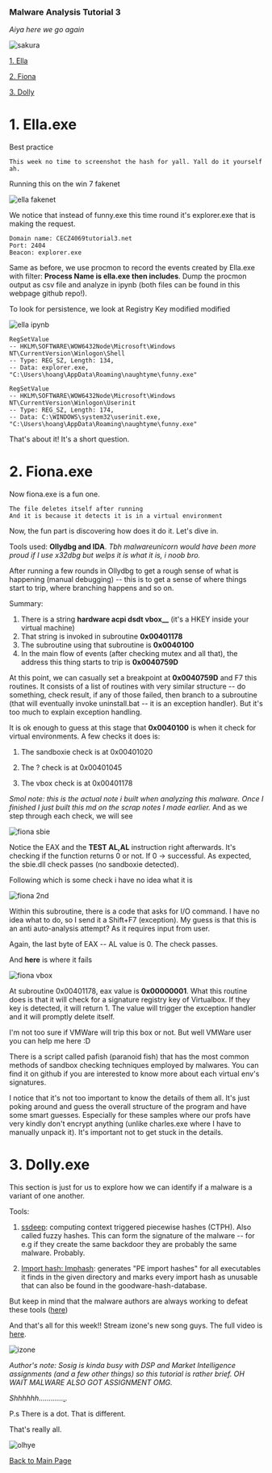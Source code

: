 ### Malware Analysis Tutorial 3

_Aiya here we go again_

![sakura](./Assets/olivia.gif)

[1. Ella](#ella)

[2. Fiona](#fiona)

[3. Dolly](#dolly)

# <a name="ella">1. Ella.exe</a>

Best practice 

```
This week no time to screenshot the hash for yall. Yall do it yourself ah. 
```

Running this on the win 7 fakenet 

![ella fakenet](./Assets/ella_fakenet.png)

We notice that instead of funny.exe this time round it's explorer.exe that is making the request. 

```
Domain name: CECZ4069tutorial3.net
Port: 2404
Beacon: explorer.exe 
```

Same as before, we use procmon to record the events created by Ella.exe with filter: **Process Name is ella.exe then includes**. Dump the procmon output as csv file and analyze in ipynb (both files can be found in this webpage github repo!).

To look for persistence, we look at Registry Key modified modified

![ella ipynb](./Assets/ella_ipynb.png)

```
RegSetValue 
-- HKLM\SOFTWARE\WOW6432Node\Microsoft\Windows NT\CurrentVersion\Winlogon\Shell 
-- Type: REG_SZ, Length: 134, 
-- Data: explorer.exe, "C:\Users\hoang\AppData\Roaming\naughtyme\funny.exe"

RegSetValue 
-- HKLM\SOFTWARE\WOW6432Node\Microsoft\Windows NT\CurrentVersion\Winlogon\Userinit 
-- Type: REG_SZ, Length: 174, 
-- Data: C:\WINDOWS\system32\userinit.exe, "C:\Users\hoang\AppData\Roaming\naughtyme\funny.exe"
```

That's about it! It's a short question. 

# <a name="fiona">2. Fiona.exe</a>

Now fiona.exe is a fun one. 

```
The file deletes itself after running
And it is because it detects it is in a virtual environment
```

Now, the fun part is discovering how does it do it. Let's dive in. 

Tools used: **Ollydbg and IDA**. _Tbh malwareunicorn would have been more proud if I use x32dbg but welps it is what it is, i noob bro._ 

After running a few rounds in Ollydbg to get a rough sense of what is happening (manual debugging) -- this is to get a sense of where things start to trip, where branching happens and so on. 

Summary: 
1. There is a string **hardware acpi dsdt vbox__** (it's a HKEY inside your virtual machine)
2. That string is invoked in subroutine **0x00401178** 
3. The subroutine using that subroutine is **0x0040100**
4. In the main flow of events (after checking mutex and all that), the address this thing starts to trip is **0x0040759D** 

At this point, we can casually set a breakpoint at **0x0040759D** and F7 this routines. It consists of a list of routines with very similar structure -- do something, check result, if any of those failed, then branch to a subroutine (that will eventually invoke uninstall.bat -- it is an exception handler). But it's too much to explain exception handling.

It is ok enough to guess at this stage that **0x0040100** is when it check for virtual environments. A few checks it does is:

1. The sandboxie check is at 0x00401020

2. The ? check is at 0x00401045

3. The vbox check is at 0x00401178

_Smol note: this is the actual note i built when analyzing this malware. Once I finished I just built this md on the scrap notes I made earlier._
And as we step through each check, we will see

![fiona sbie](./Assets/fiona_sbie.png)

Notice the EAX and the **TEST AL,AL** instruction right afterwards. It's checking if the function returns 0 or not. If 0 -> successful. As expected, the sbie.dll check passes (no sandboxie detected). 

Following which is some check i have no idea what it is

![fiona 2nd](./Assets/fiona_2nd_test.png)

Within this subroutine, there is a code that asks for I/O command. I have no idea what to do, so I send it a Shift+F7 (exception). My guess is that this is an anti auto-analysis attempt? As it requires input from user. 

Again, the last byte of EAX -- AL value is 0. The check passes. 

And **here** is where it fails

![fiona vbox](./Assets/fiona_vbox.png)

At subroutine 0x00401178, eax value is **0x00000001**. What this routine does is that it will check for a signature registry key of Virtualbox. If they key is detected, it will return 1. The value will trigger the exception handler and it will promptly delete itself. 

I'm not too sure if VMWare will trip this box or not. But well VMWare user you can help me here :D 

There is a script called pafish (paranoid fish) that has the most common methods of sandbox checking techniques employed by malwares. You can find it on github if you are interested to know more about each virtual env's signatures. 

I notice that it's not too important to know the details of them all. It's just poking around and guess the overall structure of the program and have some smart guesses. Especially for these samples where our profs have very kindly don't encrypt anything (unlike charles.exe where I have to manually unpack it). It's important not to get stuck in the details. 


# <a name="dolly">3. Dolly.exe</a>

This section is just for us to explore how we can identify if a malware is a variant of one another. 

Tools: 

1. [ssdeep](https://ssdeep-project.github.io/ssdeep/index.html): computing context triggered piecewise hashes (CTPH). Also called fuzzy hashes. This can form the signature of the malware -- for e.g if they create the same backdoor they are probably the same malware. Probably. 

2. [Import hash: Imphash](https://github.com/Neo23x0/ImpHash-Generator):  generates "PE import hashes" for all executables it finds in the given
directory and marks every import hash as unusable that can also be found in the goodware-hash-database.

But keep in mind that the malware authors are always working to defeat these tools ([here](https://malcomvetter.medium.com/defeating-imphash-fb7cf0183ac))

And that's all for this week!! Stream izone's new song guys. The full video is [here](https://www.youtube.com/watch?v=hxiELGqlv5s).

![izone](./Assets/attitude.gif)

_Author's note: Sosig is kinda busy with DSP and Market Intelligence assignments (and a few other things) so this tutorial is rather brief. OH WAIT MALWARE ALSO GOT ASSIGNMENT OMG._


 _Shhhhhh............[.](./sakura_qn.html)._

P.s There is a dot. That is different. 

That's really all. 

![olhye](./Assets/olhye.gif)

[Back to Main Page](./../)
